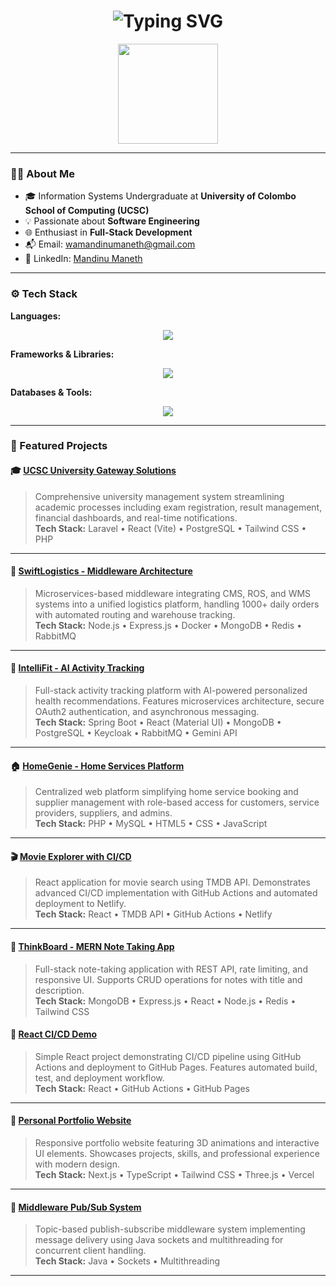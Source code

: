 <h1 align="center">
  <img src="https://readme-typing-svg.demolab.com?font=Fira+Code&size=26&pause=1000&color=00BFFF&center=true&vCenter=true&width=600&lines=Hi,+I'm+Mandinu+Maneth;IS+Undergraduate+at+UCSC;Software+Engineer+%7C+Problem+Solver" alt="Typing SVG" />
</h1>

<p align="center">
  <img src="https://user-images.githubusercontent.com/105813175/234852778-5b77790d-e3c1-4d21-a12a-7a2cd4d1a8a0.gif" height="160" />
</p>

---

### 👨‍💻 About Me
- 🎓 Information Systems Undergraduate at **University of Colombo School of Computing (UCSC)**
- 💡 Passionate about **Software Engineering**
- 🌐 Enthusiast in **Full-Stack Development**  
- 📬 Email: [wamandinumaneth@gmail.com](mailto:wamandinumaneth@gmail.com)
- 🔗 LinkedIn: [Mandinu Maneth](https://www.linkedin.com/in/mandinu-maneth-176074356/)

---

### ⚙️ Tech Stack

**Languages:**
<p align="center">
  <img src="https://skillicons.dev/icons?i=php,java,javascript,typescript,c,sql" />
</p>

**Frameworks & Libraries:**
<p align="center">
  <img src="https://skillicons.dev/icons?i=laravel,react,nextjs,nodejs,express,spring" />
</p>

**Databases & Tools:**
<p align="center">
  <img src="https://skillicons.dev/icons?i=mysql,postgres,mongodb,docker,git,tailwind,redis,rabbitmq" />
</p>

---

### 🚀 Featured Projects

#### 🎓 [UCSC University Gateway Solutions](https://github.com/ucsc-ugs) 
> Comprehensive university management system streamlining academic processes including exam registration, result management, financial dashboards, and real-time notifications.  
> **Tech Stack:** Laravel • React (Vite) • PostgreSQL • Tailwind CSS • PHP

---

#### 🚛 [SwiftLogistics - Middleware Architecture](https://github.com/MalinEkanayake31/SwiftLogistics) 
> Microservices-based middleware integrating CMS, ROS, and WMS systems into a unified logistics platform, handling 1000+ daily orders with automated routing and warehouse tracking.  
> **Tech Stack:** Node.js • Express.js • Docker • MongoDB • Redis • RabbitMQ

---

#### 🤖 [IntelliFit - AI Activity Tracking](https://github.com/mandinumaneth/intellifit-fitness-track)
> Full-stack activity tracking platform with AI-powered personalized health recommendations. Features microservices architecture, secure OAuth2 authentication, and asynchronous messaging.  
> **Tech Stack:** Spring Boot • React (Material UI) • MongoDB • PostgreSQL • Keycloak • RabbitMQ • Gemini API

---

#### 🏠 [HomeGenie - Home Services Platform](https://github.com/shashithucsc/Homegenie)
> Centralized web platform simplifying home service booking and supplier management with role-based access for customers, service providers, suppliers, and admins.  
> **Tech Stack:** PHP • MySQL • HTML5 • CSS • JavaScript

---

#### 🎬 [Movie Explorer with CI/CD](https://github.com/mandinumaneth/React-Movie-search) 
> React application for movie search using TMDB API. Demonstrates advanced CI/CD implementation with GitHub Actions and automated deployment to Netlify.  
> **Tech Stack:** React • TMDB API • GitHub Actions • Netlify

---

#### 📝 [ThinkBoard - MERN Note Taking App](https://github.com/mandinumaneth/MERNthinkboard)
> Full-stack note-taking application with REST API, rate limiting, and responsive UI. Supports CRUD operations for notes with title and description.  
> **Tech Stack:** MongoDB • Express.js • React • Node.js • Redis • Tailwind CSS

#### 🚀 [React CI/CD Demo](https://github.com/mandinumaneth/react-cicd-demo) 
> Simple React project demonstrating CI/CD pipeline using GitHub Actions and deployment to GitHub Pages. Features automated build, test, and deployment workflow.  
> **Tech Stack:** React • GitHub Actions • GitHub Pages

---

#### 💼 [Personal Portfolio Website](https://github.com/mandinumaneth/portfolio)
> Responsive portfolio website featuring 3D animations and interactive UI elements. Showcases projects, skills, and professional experience with modern design.  
> **Tech Stack:** Next.js • TypeScript • Tailwind CSS • Three.js • Vercel

---

#### 📡 [Middleware Pub/Sub System](https://github.com/mandinumaneth/middleware-pubsub)
> Topic-based publish-subscribe middleware system implementing message delivery using Java sockets and multithreading for concurrent client handling.  
> **Tech Stack:** Java • Sockets • Multithreading


---
